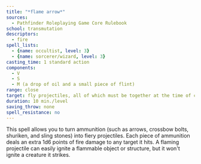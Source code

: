 ```yaml
---
title: "*flame arrow*"
sources:
  - Pathfinder Roleplaying Game Core Rulebook
school: transmutation
descriptors:
  - fire
spell_lists:
  - {name: occultist, level: 3}
  - {name: sorcerer/wizard, level: 3}
casting_time: 1 standard action
components:
  - V
  - S
  - M (a drop of oil and a small piece of flint)
range: close
target: fly projectiles, all of which must be together at the time of casting
duration: 10 min./level
saving_throw: none
spell_resistance: no
---
```


This spell allows you to turn ammunition (such as arrows, crossbow bolts, shuriken, and sling stones) into fiery projectiles. Each piece of ammunition deals an extra 1d6 points of fire damage to any target it hits. A flaming projectile can easily ignite a flammable object or structure, but it won't ignite a creature it strikes.

